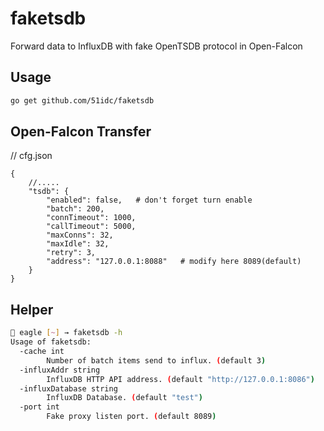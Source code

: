 # faketsdb
Forward data to InfluxDB with fake OpenTSDB protocol in Open-Falcon

## Usage
```sh
go get github.com/51idc/faketsdb
```

## Open-Falcon Transfer
// cfg.json
```
{
    //.....
    "tsdb": {
        "enabled": false,   # don't forget turn enable
        "batch": 200,
        "connTimeout": 1000,
        "callTimeout": 5000,
        "maxConns": 32,
        "maxIdle": 32,
        "retry": 3,
        "address": "127.0.0.1:8088"   # modify here 8089(default)
    }
}
```

## Helper
```sh
🍺 eagle [~] → faketsdb -h
Usage of faketsdb:
  -cache int
    	Number of batch items send to influx. (default 3)
  -influxAddr string
    	InfluxDB HTTP API address. (default "http://127.0.0.1:8086")
  -influxDatabase string
    	InfluxDB Database. (default "test")
  -port int
    	Fake proxy listen port. (default 8089)
 ```
